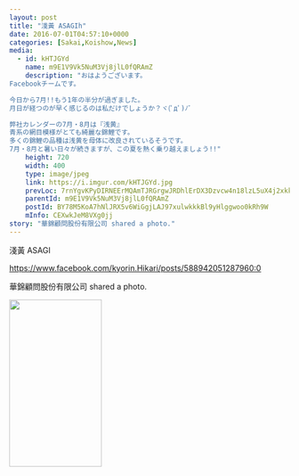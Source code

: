 ```yaml
---
layout: post
title: "淺黃 ASAGIh" 
date: 2016-07-01T04:57:10+0000 
categories: [Sakai,Koishow,News] 
media:
  - id: kHTJGYd
    name: m9E1V9Vk5NuM3Vj8jlL0fQRAmZ
    description: "おはようございます。
Facebookチームです。

今日から7月!!もう1年の半分が過ぎました。
月日が経つのが早く感じるのは私だけでしょうか？ヾ(ﾟдﾟ)ﾉ゛

弊社カレンダーの7月・8月は『浅黄』
青系の網目模様がとても綺麗な錦鯉です。
多くの錦鯉の品種は浅黄を母体に改良されているそうです。
7月・8月と暑い日々が続きますが、この夏を熱く乗り越えましょう!!"
    height: 720
    width: 400
    type: image/jpeg
    link: https://i.imgur.com/kHTJGYd.jpg
    prevLoc: 7rnYgvKPyDIRNEErMQAmTJRGrgwJRDhlErDX3Dzvcw4n18lzL5uX4j2xkkY5hRG8PlpZvptZ89Y9yg52S40y1kVm0EIr02GEgoODFB0JEqqLoOCqpyrNrwGnukXAWxVKV3tAj4PMQQyzUv6vAM83EPFXRpL35qJgHLKmyL65QosVQQqwj7mzURlZQPP4vMFw6Kkjo17GiYWpNGyzAJfgOn7Pw58jc9jEWyAXwGcpVE1L2EA2FDRlA76Ap3CjZPNpy3E5IAl
    parentId: m9E1V9Vk5NuM3Vj8jlL0fQRAmZ
    postId: BY78M5KoA7hNlJRX5v6WiGgjLAJ97xulwkkkBl9yHlggwoo0kRh9W
    mInfo: CEXwkJeM8VXg0jj
story: "華錦顧問股份有限公司 shared a photo."
---
```


淺黃 ASAGI

https://www.facebook.com/kyorin.Hikari/posts/588942051287960:0
 
 
[//]: #story:
華錦顧問股份有限公司 shared a photo.


<a href="https://i.imgur.com/kHTJGYd.jpg"><img src="https://i.imgur.com/kHTJGYd.jpg" height="300" width="166" /></a> 
 
